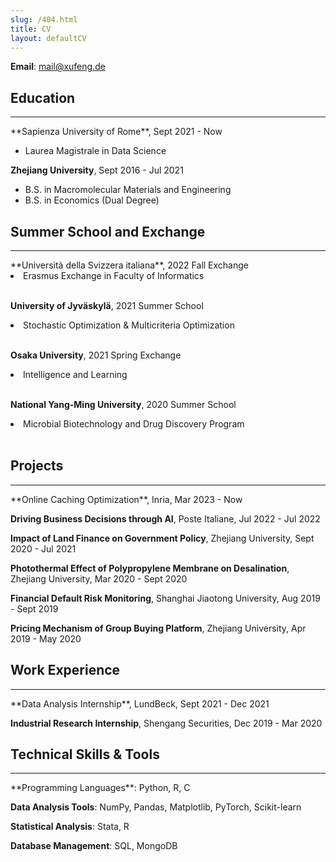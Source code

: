 ```yaml
---
slug: /404.html
title: CV
layout: defaultCV
---
```

**Email**: mail@xufeng.de

## Education 
<hr>
**Sapienza University of Rome**, Sept 2021 - Now

- Laurea Magistrale in Data Science

**Zhejiang University**, Sept 2016 - Jul 2021

- B.S. in Macromolecular Materials and Engineering
- B.S. in Economics (Dual Degree)

## Summer School and Exchange
<hr>
**Università della Svizzera italiana**, 2022 Fall Exchange
<li>Erasmus Exchange in Faculty of Informatics</li><br />

**University of Jyväskylä**, 2021 Summer School
<li>Stochastic Optimization & Multicriteria Optimization</li><br />

**Osaka University**, 2021 Spring Exchange
<li>Intelligence and Learning</li><br />

**National Yang-Ming University**, 2020 Summer School
<li>Microbial Biotechnology and Drug Discovery Program</li><br />

## Projects
<hr>
**Online Caching Optimization**, Inria, Mar 2023 - Now

**Driving Business Decisions through AI**, Poste Italiane,  Jul 2022 - Jul 2022

**Impact of Land Finance on Government Policy**, Zhejiang University, Sept 2020 - Jul 2021

**Photothermal Effect of Polypropylene Membrane on Desalination**, Zhejiang University, Mar 2020 - Sept 2020

**Financial Default Risk Monitoring**, Shanghai Jiaotong University, Aug 2019 - Sept 2019

**Pricing Mechanism of Group Buying Platform**, Zhejiang University, Apr 2019 - May 2020

## Work Experience
<hr>
**Data Analysis Internship**, LundBeck, Sept 2021 - Dec 2021

**Industrial Research Internship**, Shengang Securities, Dec 2019 - Mar 2020

## Technical Skills & Tools
<hr>
**Programming Languages**: Python, R, C

**Data Analysis Tools**: NumPy, Pandas, Matplotlib, PyTorch, Scikit-learn

**Statistical Analysis**: Stata, R

**Database Management**: SQL, MongoDB